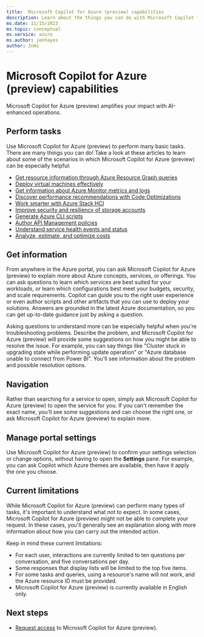 ```yaml
---
title:  Microsoft Copilot for Azure (preview) capabilities
description: Learn about the things you can do with Microsoft Copilot for Azure (preview).
ms.date: 11/15/2023
ms.topic: conceptual
ms.service: azure
ms.author: jenhayes
author: JnHs
---
```


# Microsoft Copilot for Azure (preview) capabilities

Microsoft Copilot for Azure (preview) amplifies your impact with AI-enhanced operations.

## Perform tasks

Use Microsoft Copilot for Azure (preview) to perform many basic tasks. There are many things you can do! Take a look at these articles to learn about some of the scenarios in which Microsoft Copilot for Azure (preview) can be especially helpful:

- [Get resource information through Azure Resource Graph queries](get-information-resource-graph.md)
- [Deploy virtual machines effectively](deploy-vms-effectively.md)
- [Get information about Azure Monitor metrics and logs](get-monitoring-information.md)
- [Discover performance recommendations with Code Optimizations](optimize-code-application-insights.md)
- [Work smarter with Azure Stack HCI](work-smarter-edge.md)
- [Improve security and resiliency of storage accounts](improve-storage-accounts.md)
- [Generate Azure CLI scripts](generate-cli-scripts.md)
- [Author API Management policies](author-api-management-policies.md)
- [Understand service health events and status](understand-service-health.md)
- [Analyze, estimate, and optimize costs](analyze-cost-management.md)

## Get information

From anywhere in the Azure portal, you can ask Microsoft Copilot for Azure (preview) to explain more about Azure concepts, services, or offerings. You can ask questions to learn which services are best suited for your workloads, or learn which configurations best meet your budgets, security, and scale requirements. Copilot can guide you to the right user experience or even author scripts and other artifacts that you can use to deploy your solutions. Answers are grounded in the latest Azure documentation, so you can get up-to-date guidance just by asking a question.

Asking questions to understand more can be especially helpful when you're troubleshooting problems. Describe the problem, and Microsoft Copilot for Azure (preview) will provide some suggestions on how you might be able to resolve the issue. For example, you can say things like "Cluster stuck in upgrading state while performing update operation" or "Azure database unable to connect from Power BI". You'll see information about the problem and possible resolution options.

## Navigation

Rather than searching for a service to open, simply ask Microsoft Copilot for Azure (preview) to open the service for you. If you can't remember the exact name, you'll see some suggestions and can choose the right one, or ask Microsoft Copilot for Azure (preview) to explain more.

## Manage portal settings

Use Microsoft Copilot for Azure (preview) to confirm your settings selection or change options, without having to open the **Settings** pane. For example, you can ask Copilot which Azure themes are available, then have it apply the one you choose.

## Current limitations

While Microsoft Copilot for Azure (preview) can perform many types of tasks, it's important to understand what not to expect. In some cases, Microsoft Copilot for Azure (preview) might not be able to complete your request. In these cases, you'll generally see an explanation along with more information about how you can carry out the intended action.

Keep in mind these current limitations:

- For each user, interactions are currently limited to ten questions per conversation, and five conversations per day.
- Some responses that display lists will be limited to the top five items.
- For some tasks and queries, using a resource's name will not work, and the Azure resource ID must be provided.
- Microsoft Copilot for Azure (preview) is currently available in English only.

## Next steps

- [Request access](https://aka.ms/MSCopilotforAzurePreview) to Microsoft Copilot for Azure (preview).
